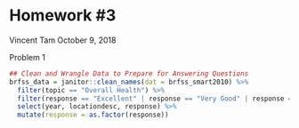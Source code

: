 Homework \#3
================
Vincent Tam
October 9, 2018

Problem 1

``` r
## Clean and Wrangle Data to Prepare for Answering Questions
brfss_data = janitor::clean_names(dat = brfss_smart2010) %>%
  filter(topic == "Overall Health") %>%
  filter(response == "Excellent" | response == "Very Good" | response == "Good" | response == "Fair" | response == "Poor") %>%
  select(year, locationdesc, response) %>%
  mutate(response = as.factor(response))
```
